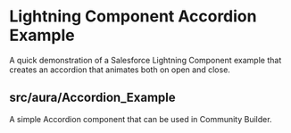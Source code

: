 # Lightning Component Accordion Example
A quick demonstration of a Salesforce Lightning Component example that creates an accordion that animates both on open and close.

## src/aura/Accordion_Example
A simple Accordion component that can be used in Community Builder.
